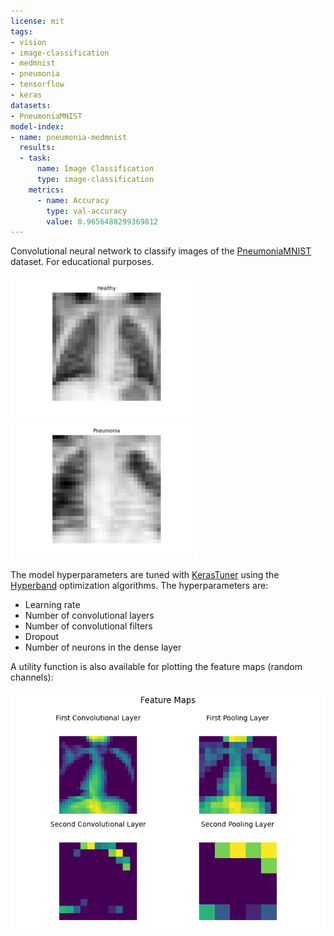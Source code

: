 ```yaml
---
license: mit
tags:
- vision
- image-classification
- medmnist
- pneumonia
- tensorflow
- keras
datasets:
- PneumoniaMNIST
model-index:
- name: pneumonia-medmnist
  results:
  - task:
      name: Image Classification
      type: image-classification
    metrics:
      - name: Accuracy
        type: val-accuracy
        value: 0.9656488299369812
---
```


Convolutional neural network to classify images of the [PneumoniaMNIST](https://zenodo.org/records/10519652) dataset.
For educational purposes.

<p>
  <img src="images/healthy.png" width=300 />
  <img src="images/pneumonia.png" width=300 /> 
</p>

The model hyperparameters are tuned with [KerasTuner](https://keras.io/keras_tuner/)
using the [Hyperband](https://arxiv.org/abs/1603.06560) optimization algorithms. The 
hyperparameters are:
* Learning rate
* Number of convolutional layers
* Number of convolutional filters
* Dropout
* Number of neurons in the dense layer

A utility function is also available for plotting the feature maps (random channels):

![feature_map](images\feature_maps\3.png)
